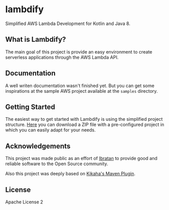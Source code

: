 # lambdify
Simplified AWS Lambda Development for Kotlin and Java 8.

## What is Lambdify?
The main goal of this project is provide an easy environment to create serverless applications through the AWS Lambda API.



## Documentation
A well writen documentation wasn't finished yet. But you can get some inspirations at the sample
AWS project available at the `samples` directory.

## Getting Started
The easiest way to get started with Lambdify is using the simplified project structure. [Here](https://github.com/lambdify/lambdify/releases/download/0.2.0.Final/aws-apigateway-kotlin-simplified.zip) you can download a ZIP file with a pre-configured project in which you can easily adapt for your needs.

## Acknowledgements
This project was made public as an effort of [Ibratan](https://github.com/Ibratan) to provide good and reliable software to
the Open Source community.

Also this project was deeply based on [Kikaha's Maven Plugin](http://kikaha.io).

## License
Apache License 2
